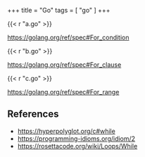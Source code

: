 +++
title = "Go"
tags = [ "go" ]
+++

{{< r "a.go" >}}

<https://golang.org/ref/spec#For_condition>

{{< r "b.go" >}}

<https://golang.org/ref/spec#For_clause>

{{< r "c.go" >}}

<https://golang.org/ref/spec#For_range>

## References

- <https://hyperpolyglot.org/c#while>
- <https://programming-idioms.org/idiom/2>
- <https://rosettacode.org/wiki/Loops/While>
